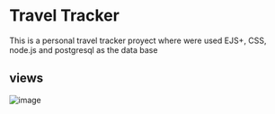 # Travel Tracker
This is a personal travel tracker proyect where were used EJS+, CSS, node.js and postgresql as the data base
## views
![image](https://github.com/Csalcedo04/Travel-Tracker/assets/98894266/31e46256-3df2-463d-ae94-ddcbf23f9847)
